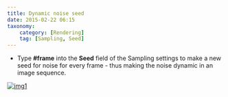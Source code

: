 ```yaml
---
title: Dynamic noise seed
date: 2015-02-22 06:15
taxonomy:
    category: [Rendering]
    tag: [Sampling, Seed]
---
```

* Type **#frame** into the **Seed** field of the Sampling settings to make a new seed for noise for every frame - thus making the noise dynamic in an image sequence.



[![img1](http://i.imgur.com/8uGVK9g.png)](http://i.imgur.com/8uGVK9g.png)
